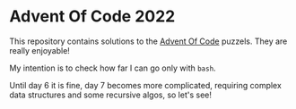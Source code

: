 # Advent Of Code 2022

This repository contains solutions to the [Advent Of Code](https://adventofcode.com/2022) puzzels. They are really enjoyable!

My intention is to check how far I can go only with `bash`. 

Until day 6 it is fine, day 7 becomes more complicated, requiring complex data structures and some recursive algos, so let's see!


